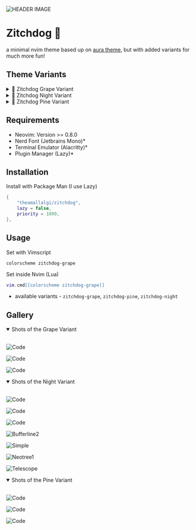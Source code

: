 ![HEADER IMAGE](https://github.com/theamallalgi/zitchdog/blob/main/dependencies/header.png?raw=true)
# Zitchdog 🦑
a minimal nvim theme based up on [aura theme](https://github.com/daltonmenezes/aura-theme/), but with added variants for much more fun!

## Theme Variants

<details>
	<summary>🍇 Zitchdog Grape Variant</summary>
</br>

![Grape Variant](https://github.com/theamallalgi/zitchdog/blob/main/dependencies/grape-3.jpg?raw=true)
</details>

<details>
	<summary>🌛 Zitchdog Night Variant</summary>
</br>

![Night Variant](https://github.com/theamallalgi/zitchdog/blob/main/dependencies/night-3.jpg?raw=true)
</details>

<details>
	<summary>🌲 Zitchdog Pine Variant</summary>
	</br>

![Pine Variant](https://github.com/theamallalgi/zitchdog/blob/main/dependencies/pine-3.jpg?raw=true)
</details>

## Requirements
- Neovim: Version >= 0.8.0
- Nerd Font (Jetbrains Mono)*
- Terminal Emulator (Alacritty)*
- Plugin Manager (Lazy)*

## Installation

Install with Package Man (I use Lazy)
```lua
{
	"theamallalgi/zitchdog",
	lazy = false,
	priority = 1000,
},
```

## Usage

Set with Vimscript
```vim
colorscheme zitchdog-grape
```
Set inside Nvim (Lua)
```lua
vim.cmd[[colorscheme zitchdog-grape]]
```

- available variants - `zitchdog-grape`, `zitchdog-pine`, `zitchdog-night`

## Gallery

<details open>
	<summary>Shots of the Grape Variant</summary>
	</br>

![Code](https://github.com/theamallalgi/zitchdog/blob/main/dependencies/grape-1.jpg?raw=true)

![Code](https://github.com/theamallalgi/zitchdog/blob/main/dependencies/grape-2.jpg?raw=true)

![Code](https://github.com/theamallalgi/zitchdog/blob/main/dependencies/grape-3.jpg?raw=true)
</details>

<details open>
	<summary>Shots of the Night Variant</summary>
	</br>
	
![Code](https://github.com/theamallalgi/zitchdog/blob/main/dependencies/night-1.jpg?raw=true)

![Code](https://github.com/theamallalgi/zitchdog/blob/main/dependencies/night-2.jpg?raw=true)

![Code](https://github.com/theamallalgi/zitchdog/blob/main/dependencies/night-3.jpg?raw=true)

![Bufferline2](https://github.com/theamallalgi/zitchdog/blob/main/dependencies/bufferline.png?raw=true)

![Simple](https://github.com/theamallalgi/zitchdog/blob/main/dependencies/file.png?raw=true)

![Neotree1](https://github.com/theamallalgi/zitchdog/blob/main/dependencies/neotree%20(bufferline).png?raw=true)

![Telescope](https://github.com/theamallalgi/zitchdog/blob/main/dependencies/telescope.png?raw=true)
</details>

<details open>
	<summary>Shots of the Pine Variant</summary>
	</br>

![Code](https://github.com/theamallalgi/zitchdog/blob/main/dependencies/pine-1.jpg?raw=true)

![Code](https://github.com/theamallalgi/zitchdog/blob/main/dependencies/pine-2.jpg?raw=true)

![Code](https://github.com/theamallalgi/zitchdog/blob/main/dependencies/pine-3.jpg?raw=true)
</details>
